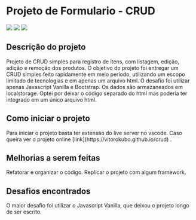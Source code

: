 <h1>Projeto de Formulario - CRUD</h1>

<div>
<img src="https://img.shields.io/badge/javascript-F7DF1E?style=for-the-badge&logo=javascript&logoColor=white"/>
<img src="https://img.shields.io/badge/html5-E34F26?style=for-the-badge&logo=html5&logoColor=white"/>
<img src="https://img.shields.io/badge/bootstrap-7952B3?style=for-the-badge&logo=bootstrap&logoColor=white"/>
</div>

<h2>Descrição do projeto</h2>
Projeto de CRUD simples para registro de itens, com listagem, edição, adição e remoção dos produtos.
O objetivo do projeto foi entregar um CRUD simples feito rapidamente em meio período, utilizando um escopo limitado de tecnologias e em apenas um arquivo html.
O desafio foi utilizar apenas Javascript Vanilla e Bootstrap. Os dados são armazaneados em localstorage.
Optei por deixar o código separado do html mas poderia ter integrado em um único arquivo html.

<h2>Como iniciar o projeto</h2>
Para iniciar o projeto basta ter extensão do live server no vscode.
Caso queira ver o projeto online [link](https://vitorokubo.github.io/crud) .

<h2>Melhorias a serem feitas</h2>
Refatorar e organizar o código. Replicar o projeto com algum framework.

<h2>Desafios encontrados</h2>
O maior desafio foi utilizar o Javascript Vanilla, que deixou o projeto longo de ser escrito.
